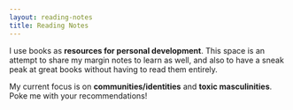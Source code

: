 ```yaml
---
layout: reading-notes
title: Reading Notes
---
```


I use books as **resources for personal development**. This space is an attempt to share my margin notes to learn as well, and also to have a sneak peak at great books without having to read them entirely.

My current focus is on **communities/identities** and **toxic masculinities**. Poke me with your recommendations!
